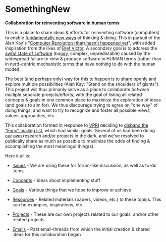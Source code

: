 # SomethingNew
**Collaboration for reinventing software in human terms**

This is a place to share ideas & efforts for reinventing software (computers) to enable [fundamentally new ways](http://www.vpri.org/html/work/ifnct.htm) of thinking & doing. This in pursuit of the Alan Kay's "[Computer Revolution (that) hasn't happened yet](https://youtu.be/oKg1hTOQXoY)", with added inspiration from the likes of [Bret Victor](http://worrydream.com/). A secondary goal is to address the [awful state of software](https://www.technologyreview.com/s/401594/why-software-is-so-bad/) (buggy, complex, unpredictable) caused by the widespread failure to view & produce software in HUMAN terms (rather than in nerd-centric mechanistic terms that have nothing to do with the human model).

The best (and perhaps only) way for this to happen is to share openly and explore multiple possibilities (Alan Kay: "Stand on the shoulders of giants"). This project will thus primarily serve as a place to collaborate *between* multiple separate proejcts/efforts, with the goal of listing all related concepts & goals in one common place to maximize the exploration of ideas (and goals to aim for). We thus discourage trying to agree on "one way" of doing things, and want to try to recognize and foster all possible views, values, approaches, etc.

This collaboration formed in response to [VPRI](http://www.vpri.org/) deciding to [disband the "Fonc" mailing list](https://github.com/d-cook/SomethingNew/blob/master/Discussion/FoncEmail.md), which had similar goals. Several of us had been doing [our](https://programmingmadecomplicated.wordpress.com/2017/08/13/language-isnt-everything/) [own](https://www.cemetech.net/forum/viewtopic.php?t=11080) research and/or projects in the dark, and we've resolved to publically share as much as possible to maximize the odds of finding & accomplishing the most meaningul thing(s).

Here it all is:

* [Issues](https://github.com/d-cook/SomethingNew/issues) - We are using these for forum-like discussion, as well as to-do items

* [Concepts](https://github.com/d-cook/SomethingNew/blob/master/Concepts.md) - Ideas about implementing stuff

* [Goals](https://github.com/d-cook/SomethingNew/blob/master/Goals.md) - Various things that we hope to improve or achieve

* [Resources](https://github.com/d-cook/SomethingNew/blob/master/Resources.md) - Related materials (papers, videos, etc.) to these topics. This can be examples, inspirations, etc.

* [Projects](https://github.com/d-cook/SomethingNew/blob/master/Projects.md) - These are our own projects related to our goals, and/or other related projects

* [Emails](https://github.com/d-cook/SomethingNew/tree/master/Emails) - Past email-threads from which the initial creation & shared ideas for this collaboration began
